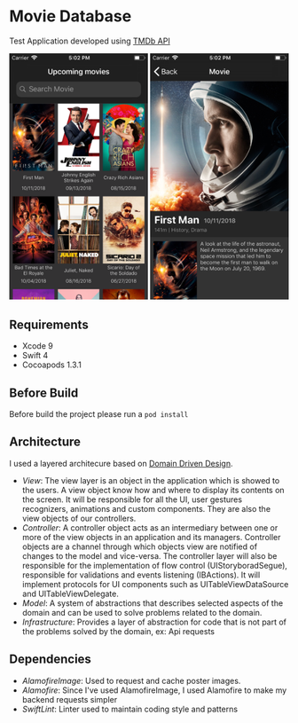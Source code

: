# Movie Database

Test Application developed using [TMDb API](https://developers.themoviedb.org)

<img src="screenshots/screen1.png?raw=true" width="250"> <img src="screenshots/screen2.png?raw=true" width="250">

## Requirements

 - Xcode 9
 - Swift 4
 - Cocoapods 1.3.1

## Before Build

Before build the project please run a `pod install` 

## Architecture

I used a layered architecure based on [Domain Driven Design](https://en.wikipedia.org/wiki/Domain-driven_design).

 - *View*: The view layer is an object in the application which is showed to the users. A view object know how and where to display its contents on the screen. It will be responsible for all the UI, user gestures recognizers, animations and custom components. They are also the view objects of our controllers.
 - *Controller*: A controller object acts as an intermediary between one or more of the view objects in an application and its managers. Controller objects are a channel through which objects view are notified of changes to the model and vice-versa. The controller layer will also be responsible for the implementation of flow control (UIStoryboradSegue), responsible for validations and events listening (IBActions). It will implement protocols for UI components such as UITableViewDataSource and UITableViewDelegate.
 - *Model*: A system of abstractions that describes selected aspects of the domain and can be used to solve problems related to the domain.
 - *Infrastructure*: Provides a layer of abstraction for code that is not part of the problems solved by the domain, ex: Api requests

## Dependencies

 - *AlamofireImage*: Used to request and cache poster images.
 - *Alamofire*: Since I've used AlamofireImage, I used Alamofire to make my backend requests simpler
 - *SwiftLint*: Linter used to maintain coding style and patterns
